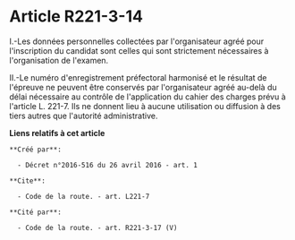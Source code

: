 # Article R221-3-14

I.-Les données personnelles collectées par l'organisateur agréé pour l'inscription du candidat sont celles qui sont
strictement nécessaires à l'organisation de l'examen. 

II.-Le numéro d'enregistrement préfectoral harmonisé et le résultat de l'épreuve ne peuvent être conservés par l'organisateur
agréé au-delà du délai nécessaire au contrôle de l'application du cahier des charges prévu à l'article L. 221-7. Ils ne
donnent lieu à aucune utilisation ou diffusion à des tiers autres que l'autorité administrative.

**Liens relatifs à cet article**

	**Créé par**:

	  - Décret n°2016-516 du 26 avril 2016 - art. 1

	**Cite**:

	  - Code de la route. - art. L221-7

	**Cité par**:

	  - Code de la route. - art. R221-3-17 (V)
